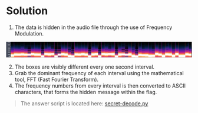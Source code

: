 # Solution

1. The data is hidden in the audio file through the use of Frequency Modulation.

![spectro](encoded_message.png)

2. The boxes are visibly different every one second interval.
3. Grab the dominant frequency of each interval using the mathematical tool, FFT (Fast Fourier Transform).
4. The frequency numbers from every interval is then converted to ASCII characters, that forms the hidden message within the flag.
> The answer script is located here: [secret-decode.py](./secret-decode.py)